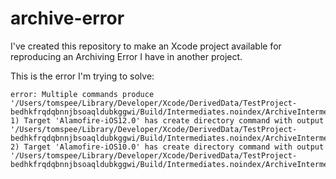 # archive-error

I've created this repository to make an Xcode project available for reproducing an Archiving Error I have in another project.

This is the error I'm trying to solve:

    error: Multiple commands produce '/Users/tomspee/Library/Developer/Xcode/DerivedData/TestProject-bedhkfrqdqbnnjbsoaqldubkggwi/Build/Intermediates.noindex/ArchiveIntermediates/TestProject/IntermediateBuildFilesPath/UninstalledProducts/iphoneos/Alamofire.framework':
    1) Target 'Alamofire-iOS12.0' has create directory command with output '/Users/tomspee/Library/Developer/Xcode/DerivedData/TestProject-bedhkfrqdqbnnjbsoaqldubkggwi/Build/Intermediates.noindex/ArchiveIntermediates/TestProject/IntermediateBuildFilesPath/UninstalledProducts/iphoneos/Alamofire.framework'
    2) Target 'Alamofire-iOS10.0' has create directory command with output '/Users/tomspee/Library/Developer/Xcode/DerivedData/TestProject-bedhkfrqdqbnnjbsoaqldubkggwi/Build/Intermediates.noindex/ArchiveIntermediates/TestProject/IntermediateBuildFilesPath/UninstalledProducts/iphoneos/Alamofire.framework'
